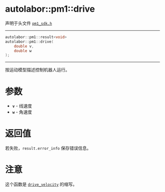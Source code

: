 # autolabor::pm1::drive

声明于头文件 [`pm1_sdk.h`](https://github.com/autolaborcenter/pm1_sdk/blob/master/src/main/pm1_sdk.h)

------

```c++
autolabor::pm1::result<void>
autolabor::pm1::drive(
    double v, 
    double w
);
```

------

按运动模型描述控制机器人运行。

# 参数

- **`v`** - 线速度
- **`w`** - 角速度

# 返回值

若失败，`result.error_info` 保存错误信息。

# 注意

这个函数是 [`drive_velocity`](drive_velocity.md) 的缩写。